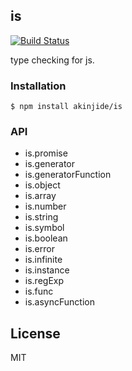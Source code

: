 
## is
[![Build Status][travis-svg]][travis-url]

type checking for js.

### Installation

```
$ npm install akinjide/is
```

### API

- is.promise
- is.generator
- is.generatorFunction
- is.object
- is.array
- is.number
- is.string
- is.symbol
- is.boolean
- is.error
- is.infinite
- is.instance
- is.regExp
- is.func
- is.asyncFunction

## License

MIT

[travis-svg]: https://travis-ci.org/akinjide/is.svg?branch=master
[travis-url]: https://travis-ci.org/akinjide/is